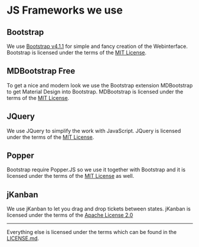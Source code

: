 # JS Frameworks we use

## Bootstrap
We use [Bootstrap v4.1.1](https://getbootstrap.com/) for simple and fancy creation of the Webinterface.
Bootstrap is licensed under the terms of the [MIT License](https://github.com/twbs/bootstrap/blob/master/LICENSE).

## MDBootstrap Free
To get a nice and modern look we use the Bootstrap extension MDBootstrap to get Material Design into Bootstrap.
MDBootstrap is licensed under the terms of the [MIT License](https://mdbootstrap.com/license/).

## JQuery
We use JQuery to simplify the work with JavaScript. JQuery is licensed under the terms of the [MIT License](https://github.com/jquery/jquery/blob/master/LICENSE.txt).

## Popper
Bootstrap require Popper.JS so we use it together with Bootstrap and it is licensed under the terms of the [MIT License](https://github.com/FezVrasta/popper.js/blob/master/LICENSE.md) as well.

## jKanban
We use jKanban to let you drag and drop tickets between states. jKanban is licensed under the terms of the [Apache License 2.0](https://github.com/riktar/jkanban/blob/master/LICENSE)

---
Everything else is licensed under the terms which can be found in the [LICENSE.md](/LICENSE.md).